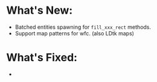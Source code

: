 # What's New:

- Batched entities spawning for `fill_xxx_rect` methods.
- Support map patterns for wfc. (also LDtk maps)

# What's Fixed:

- 
